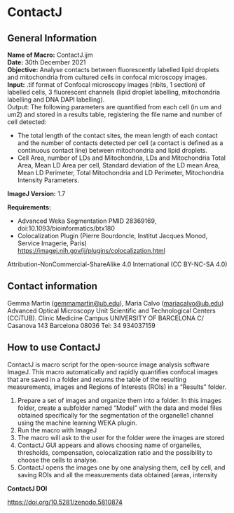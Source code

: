 # ContactJ

## General Information

**Name of Macro:** ContactJ.ijm\
**Date:** 30th December 2021\
**Objective:** Analyse contacts between fluorescently labelled lipid droplets and mitochondria from cultured cells in confocal microscopy images.\
**Input:** .tif format of Confocal microscopy images (nbits, 1 section) of labelled cells, 3 fluorescent channels (lipid droplet labelling, mitochondria labelling and DNA DAPI labelling).\
Output: The following parameters are quantified from each cell (in um and um2) and stored in a results table, registering the file name and number of cell detected: 
- The total length of the contact sites, the mean length of each contact and the number of contacts detected per cell (a contact is defined as a continuous contact line) between mitochondria and lipid droplets.
 - Cell Area, number of LDs and Mitochondria, LDs and Mitochondria Total Area, Mean LD Area per cell, Standard deviation of the LD mean Area, Mean LD Perimeter, Total Mitochondria and LD Perimeter, Mitochondria Intensity Parameters.

**ImageJ Version:** 1.7

**Requirements:** 
- Advanced Weka Segmentation PMID 28369169, doi:10.1093/bioinformatics/btx180
- Colocalization Plugin (Pierre Bourdoncle, Institut Jacques Monod, Service Imagerie, Paris) https://imagej.nih.gov/ij/plugins/colocalization.html

Attribution-NonCommercial-ShareAlike 4.0 International (CC BY-NC-SA 4.0)

## Contact information

Gemma Martin (gemmamartin@ub.edu), Maria Calvo (mariacalvo@ub.edu) 
Advanced Optical Microscopy Unit 
Scientific and Technological Centers (CCiTUB). Clinic Medicine Campus 
UNIVERSITY OF BARCELONA 
C/ Casanova 143 
Barcelona 08036 
Tel: 34 934037159 

## How to use ContactJ

ContactJ is macro script for the open-source image analysis software ImageJ. This macro automatically and rapidly quantifies confocal images that are saved in a folder and returns the table of the resulting measurements, images and Regions of Interests (ROIs) in a “Results” folder.
1.	Prepare a set of images and organize them into a folder. In this images folder, create a subfolder named “Model” with the data and model files obtained specifically for the segmentation of the organelle1 channel using the machine learning WEKA plugin. 
2.	Run the macro with ImageJ
3.	The macro will ask to the user for the folder were the images are stored
4.	ContactJ GUI appears and allows choosing name of organelles, thresholds, compensation, colocalization ratio and the possibility to choose the cells to analyse. 
5.	ContactJ opens the images one by one analysing them, cell by cell, and saving ROIs and all the measurements data obtained (areas, intensity

**ContactJ DOI**

 https://doi.org/10.5281/zenodo.5810874 


